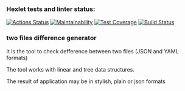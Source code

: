 ### Hexlet tests and linter status:
[![Actions Status](https://github.com/MaxOdinokiy/python-project-lvl2/workflows/hexlet-check/badge.svg)](https://github.com/MaxOdinokiy/python-project-lvl2/actions) [![Maintainability](https://api.codeclimate.com/v1/badges/fe3bb6ba27b2a9a9be13/maintainability)](https://codeclimate.com/github/MaxOdinokiy/python-project-lvl2/maintainability) [![Test Coverage](https://api.codeclimate.com/v1/badges/fe3bb6ba27b2a9a9be13/test_coverage)](https://codeclimate.com/github/MaxOdinokiy/python-project-lvl2/test_coverage) [![Build Status](https://github.com/MaxOdinokiy/python-project-lvl2/actions/workflows/build.yml/badge.svg)](https://github.com/MaxOdinokiy/python-project-lvl2/actions)

### two files difference generator

It is the tool to check defference between two files (JSON and YAML formats)

The tool works with linear and tree data structures. 

The result of application may be in stylish, plain or json formats

